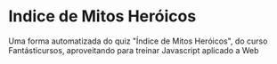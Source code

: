 # Indice de Mitos Heróicos

Uma forma automatizada do quiz "Índice de Mitos Heróicos", do curso Fantásticursos, aproveitando para treinar Javascript aplicado a Web

